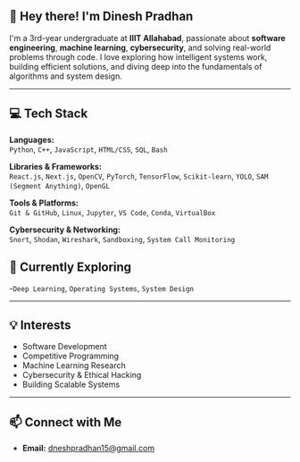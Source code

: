 <!--## Hi there 👋-->

<!--
**shorty-huddybuddy/shorty-huddybuddy** is a ✨ _special_ ✨ repository because its `README.md` (this file) appears on your GitHub profile.

Here are some ideas to get you started:

- 🔭 I’m currently working on ...
- 🌱 I’m currently learning ...
- 👯 I’m looking to collaborate on ...
- 🤔 I’m looking for help with ...
- 💬 Ask me about ...
- 📫 How to reach me: ...
- 😄 Pronouns: ...
- ⚡ Fun fact: ...
-->


## 👋 Hey there! I'm Dinesh Pradhan

I'm a 3rd-year undergraduate at **IIIT Allahabad**, passionate about **software engineering**, **machine learning**, **cybersecurity**, and solving real-world problems through code. I love exploring how intelligent systems work, building efficient solutions, and diving deep into the fundamentals of algorithms and system design.

---

## 💻 Tech Stack

**Languages:**  
`Python`, `C++`, `JavaScript`, `HTML/CSS`, `SQL`, `Bash`

**Libraries & Frameworks:**  
`React.js`, `Next.js`, `OpenCV`, `PyTorch`, `TensorFlow`, `Scikit-learn`, `YOLO`, `SAM (Segment Anything)`, `OpenGL`


**Tools & Platforms:**  
`Git & GitHub`, `Linux`, `Jupyter`, `VS Code`, `Conda`, `VirtualBox`

**Cybersecurity & Networking:**  
`Snort`, `Shodan`, `Wireshark`, `Sandboxing`, `System Call Monitoring`
<!--
---

## 🚀 Projects

- **Image Segmentation with SAM2** – Segment Anything Model applied for advanced image segmentation; used for real-time applications and research.
- **Web Server Version Fingerprinting** – Developed an ML-based approach using HTTP fuzzing to identify server versions with precision.
- **Image Reconstruction from Noisy Images** – Compared multiple traditional image processing methods for noise reduction.
- **MLP From Scratch** – Implemented multi-layer perceptrons using various activation functions to compare performance and convergence.
- **Dijkstra Priority Queue Analysis** – Wrote a detailed blog post highlighting the critical role of using a priority queue in Dijkstra’s algorithm.
---
-->

## 🧠 Currently Exploring

-`Deep Learning`, `Operating Systems`,  `System Design`

---

## 💡 Interests

- Software Development  
- Competitive Programming  
- Machine Learning Research  
- Cybersecurity & Ethical Hacking  
- Building Scalable Systems  

---

## 📫 Connect with Me

- **Email:** dneshpradhan15@gmail.com 
